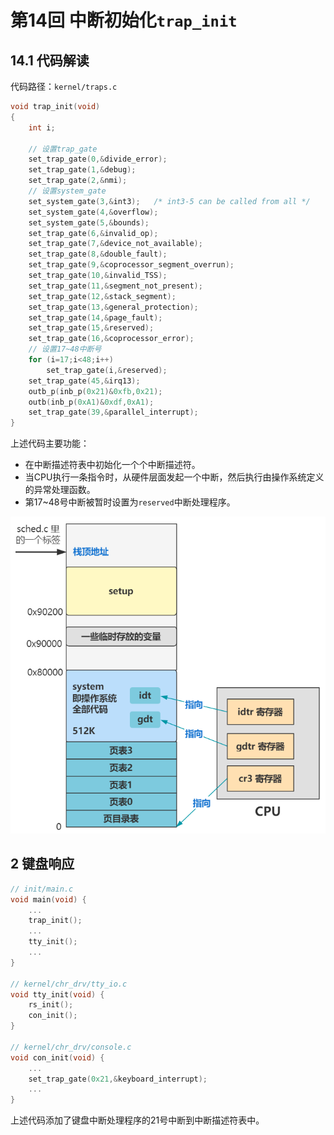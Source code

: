 # 第14回 中断初始化`trap_init`

## 14.1 代码解读

代码路径：`kernel/traps.c`

```c
void trap_init(void)
{
	int i;
    
    // 设置trap_gate
	set_trap_gate(0,&divide_error);
	set_trap_gate(1,&debug);
	set_trap_gate(2,&nmi);
    // 设置system_gate
	set_system_gate(3,&int3);	/* int3-5 can be called from all */
	set_system_gate(4,&overflow);
	set_system_gate(5,&bounds);
	set_trap_gate(6,&invalid_op);
	set_trap_gate(7,&device_not_available);
	set_trap_gate(8,&double_fault);
	set_trap_gate(9,&coprocessor_segment_overrun);
	set_trap_gate(10,&invalid_TSS);
	set_trap_gate(11,&segment_not_present);
	set_trap_gate(12,&stack_segment);
	set_trap_gate(13,&general_protection);
	set_trap_gate(14,&page_fault);
	set_trap_gate(15,&reserved);
	set_trap_gate(16,&coprocessor_error);
    // 设置17~48中断号
	for (i=17;i<48;i++)
		set_trap_gate(i,&reserved);
	set_trap_gate(45,&irq13);
	outb_p(inb_p(0x21)&0xfb,0x21);
	outb(inb_p(0xA1)&0xdf,0xA1);
	set_trap_gate(39,&parallel_interrupt);
}
```

上述代码主要功能：
- 在中断描述符表中初始化一个个中断描述符。
- 当CPU执行一条指令时，从硬件层面发起一个中断，然后执行由操作系统定义的异常处理函数。
- 第17~48号中断被暂时设置为`reserved`中断处理程序。

![中断初始化之后的内存](images/ch14-mem-after-trap-init.png)

## 2 键盘响应

```c
// init/main.c
void main(void) {
    ...
    trap_init();
    ...
    tty_init();
    ...
}

// kernel/chr_drv/tty_io.c
void tty_init(void) {
    rs_init();
    con_init();
}

// kernel/chr_drv/console.c
void con_init(void) {
    ...
    set_trap_gate(0x21,&keyboard_interrupt);
    ...
}
```

上述代码添加了键盘中断处理程序的21号中断到中断描述符表中。